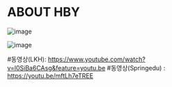 # ABOUT HBY

![image](https://user-images.githubusercontent.com/47437218/53941537-ac1c1000-40fb-11e9-831f-5eb99b6e913e.png)


![image](https://user-images.githubusercontent.com/47437218/53941575-c6ee8480-40fb-11e9-8183-9e047762a13d.png)


#동영상(LKH): https://www.youtube.com/watch?v=l0SiBa6CAsg&feature=youtu.be
#동영상(Springedu) : https://youtu.be/mftLh7eTREE

